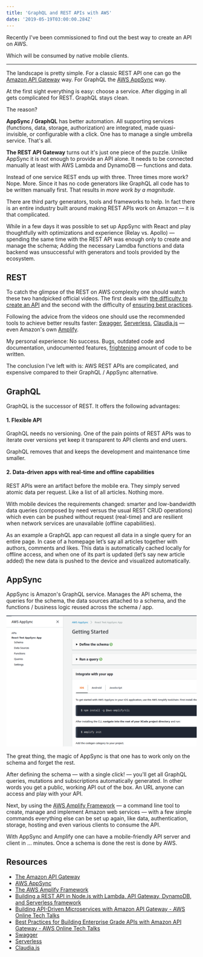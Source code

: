 ```yaml
---
title: 'GraphQL and REST APIs with AWS'
date: '2019-05-19T03:00:00.284Z'
---
```


Recently I've been commissioned to find out the best way to create an API on AWS.

Which will be consumed by native mobile clients.

<!--more-->

---

The landscape is pretty simple. For a classic REST API one can go the [Amazon API Gateway](https://aws.amazon.com/api-gateway/) way. For GraphQL the [AWS AppSync](https://aws.amazon.com/appsync/) way.

At the first sight everything is easy: choose a service. After digging in all gets complicated for REST. GraphQL stays clean.

The reason?

**AppSync / GraphQL** has better automation. All supporting services (functions, data, storage, authorization) are integrated, made quasi-invisible, or configurable with a click. One has to manage a single umbrella service. That's all.

**The REST API Gateway** turns out it's just one piece of the puzzle. Unlike AppSync it is not enough to provide an API alone. It needs to be connected manually at least with AWS Lambda and DynamoDB &mdash; functions and data.

Instead of one service REST ends up with three. Three times more work? Nope. More. Since it has no code generators like GraphQL all code has to be written manually first. That results in _more work by a magnitude_.

There are third party generators, tools and frameworks to help. In fact there is an entire industry built around making REST APIs work on Amazon &mdash; it is that complicated.

While in a few days it was possible to set up AppSync with React and play thoughtfully with optimizations and experience (Relay vs. Apollo) &mdash; spending the same time with the REST API was enough only to create and manage the schema; Adding the necessary Lamdba functions and data backend was unsuccessful with generators and tools provided by the ecosystem.

## REST

To catch the glimpse of the REST on AWS complexity one should watch these two handpicked official videos. The first deals with [the difficulty to create an API](https://www.youtube.com/watch?v=xkDcBssNd1g) and the second with the difficulty of [ensuring best practices](https://www.youtube.com/watch?v=9ElpSPXk-g8).

Following the advice from the videos one should use the recommended tools to achieve better results faster:
[Swagger](https://swagger.io/), [Serverless](https://serverless.com/), [Claudia.js](https://www.claudiajs.com/) &mdash; even Amazon's own [Amplify](https://aws.amazon.com/amplify/).

My personal experience: No success. Bugs, outdated code and documentation, undocumented features, [frightening](https://serverless.com/blog/node-rest-api-with-serverless-lambda-and-dynamodb) amount of code to be written.

The conclusion I've left with is: AWS REST APIs are complicated, and expensive compared to their GraphQL / AppSync alternative.

## GraphQL

GraphQL is the successor of REST. It offers the following advantages:

#### 1. Flexible API

GraphQL needs no versioning. One of the pain points of REST APIs was to iterate over versions yet keep it transparent to API clients and end users.

GraphQL removes that and keeps the development and maintenance time smaller.

#### 2. Data-driven apps with real-time and offline capabilities

REST APIs were an artifact before the mobile era. They simply served atomic data per request. Like a list of all articles. Nothing more.

With mobile devices the requirements changed: smarter and low-bandwidth data queries (composed by need versus the usual REST CRUD operations) which even can be pushed without request (real-time) and are resilient when network services are unavailable (offline capabilities).

As an example a GraphQL app can request all data in a single query for an entire page. In case of a homepage let’s say all articles together with authors, comments and likes. This data is automatically cached locally for offline access, and when one of its part is updated (let’s say new article added) the new data is pushed to the device and visualized automatically.

## AppSync

AppSync is Amazon's GraphQL service. Manages the API schema, the queries for the schema, the data sources attached to a schema, and the functions / business logic reused across the schema / app.

![The AWS AppSync Management Console](aws-appsync-management-console.png)

The great thing, the magic of AppSync is that one has to work only on the schema and forget the rest.

After defining the schema &mdash; with a single click! &mdash; you'll get all GraphQL queries, mutations and subscriptions automatically generated. In other words you get a public, working API out of the box. An URL anyone can access and play with your API.

Next, by using the [AWS Amplify Framework](https://aws.amazon.com/amplify/) &mdash; a command line tool to create, manage and implement Amazon web services &mdash; with a few simple commands everything else can be set up again, like data, authentication, storage, hosting and even various clients to consume the API.

With AppSync and Amplify one can have a mobile-friendly API server and client in ... minutes. Once a schema is done the rest is done by AWS.

## Resources

- [The Amazon API Gateway](https://aws.amazon.com/api-gateway/)
- [AWS AppSync](https://aws.amazon.com/appsync/)
- [The AWS Amplify Framework](https://aws.amazon.com/amplify/)
- [Building a REST API in Node.js with Lambda, API Gateway, DynamoDB, and Serverless framework](https://serverless.com/blog/node-rest-api-with-serverless-lambda-and-dynamodb/)
- [Building API-Driven Microservices with Amazon API Gateway - AWS Online Tech Talks](https://www.youtube.com/watch?v=xkDcBssNd1g)
- [Best Practices for Building Enterprise Grade APIs with Amazon API Gateway - AWS Online Tech Talks](https://www.youtube.com/watch?v=9ElpSPXk-g8)
- [Swagger](https://swagger.io/)
- [Serverless](https://serverless.com/)
- [Claudia.js](https://www.claudiajs.com/)
